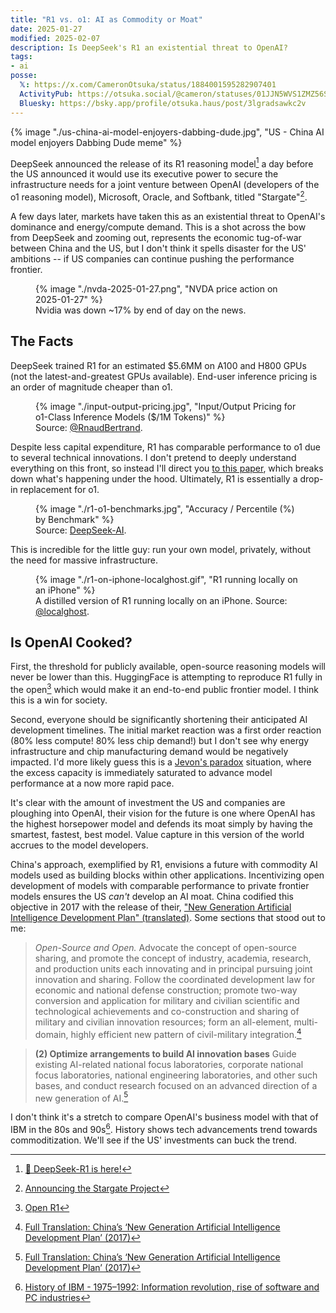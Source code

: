 ```yaml
---
title: "R1 vs. o1: AI as Commodity or Moat"
date: 2025-01-27
modified: 2025-02-07
description: Is DeepSeek's R1 an existential threat to OpenAI?
tags:
- ai
posse:
  𝕏: https://x.com/CameronOtsuka/status/1884001595282907401
  ActivityPub: https://otsuka.social/@cameron/statuses/01JJN5WVS1ZMZ56SK4T3YQ3J8Z
  Bluesky: https://bsky.app/profile/otsuka.haus/post/3lgradsawkc2v
---
```


{% image "./us-china-ai-model-enjoyers-dabbing-dude.jpg", "US - China AI model enjoyers Dabbing Dude meme" %}

DeepSeek announced the release of its R1 reasoning model[^1] a day before the US announced it would use its executive power to secure the infrastructure needs for a joint venture between OpenAI (developers of the o1 reasoning model), Microsoft, Oracle, and Softbank, titled "Stargate"[^2].

A few days later, markets have taken this as an existential threat to OpenAI's dominance and energy/compute demand. This is a shot across the bow from DeepSeek and zooming out, represents the economic tug-of-war between China and the US, but I don't think it spells disaster for the US' ambitions -- if US companies can continue pushing the performance frontier.

<figure>
    {% image "./nvda-2025-01-27.png", "NVDA price action on 2025-01-27" %}
    <figcaption>Nvidia was down ~17% by end of day on the news.</figcaption>
</figure>

## The Facts
DeepSeek trained R1 for an estimated $5.6MM on A100 and H800 GPUs (not the latest-and-greatest GPUs available). End-user inference pricing is an order of magnitude cheaper than o1.

<figure>
    {% image "./input-output-pricing.jpg", "Input/Output Pricing for o1-Class Inference Models ($/1M Tokens)" %}
    <figcaption>Source: <a href="https://x.com/RnaudBertrand/status/1881709223152878000/photo/1">@RnaudBertrand</a>.</figcaption>
</figure>

Despite less capital expenditure, R1 has comparable performance to o1 due to several technical innovations. I don't pretend to deeply understand everything on this front, so instead I'll direct you [to this paper](https://github.com/deepseek-ai/DeepSeek-R1/blob/main/DeepSeek_R1.pdf), which breaks down what's happening under the hood. Ultimately, R1 is essentially a drop-in replacement for o1.

<figure>
    {% image "./r1-o1-benchmarks.jpg", "Accuracy / Percentile (%) by Benchmark" %}
    <figcaption>Source: <a href="https://github.com/deepseek-ai/DeepSeek-R1/blob/main/DeepSeek_R1.pdf">DeepSeek-AI</a>.</figcaption>
</figure>

This is incredible for the little guy: run your own model, privately, without the need for massive infrastructure.

<figure>
    {% image "./r1-on-iphone-localghost.gif", "R1 running locally on an iPhone" %}
    <figcaption>A distilled version of R1 running locally on an iPhone. Source: <a href="https://x.com/localghost/status/1882109711732154387">@localghost</a>.</figcaption>
</figure>

## Is OpenAI Cooked?
First, the threshold for publicly available, open-source reasoning models will never be lower than this. HuggingFace is attempting to reproduce R1 fully in the open[^3] which would make it an end-to-end public frontier model. I think this is a win for society.

Second, everyone should be significantly shortening their anticipated AI development timelines. The initial market reaction was a first order reaction (80% less compute! 80% less chip demand!) but I don't see why energy infrastructure and chip manufacturing demand would be negatively impacted. I'd more likely guess this is a [Jevon's paradox](https://en.wikipedia.org/wiki/Jevons_paradox) situation, where the excess capacity is immediately saturated to advance model performance at a now more rapid pace.

It's clear with the amount of investment the US and companies are ploughing into OpenAI, their vision for the future is one where OpenAI has the highest horsepower model and defends its moat simply by having the smartest, fastest, best model. Value capture in this version of the world accrues to the model developers.

China's approach, exemplified by R1, envisions a future with commodity AI models used as building blocks within other applications. Incentivizing open development of models with comparable performance to private frontier models ensures the US *can't* develop an AI moat. China codified this objective in 2017 with the release of their, ["New Generation Artificial Intelligence Development Plan" (translated)](https://digichina.stanford.edu/work/full-translation-chinas-new-generation-artificial-intelligence-development-plan-2017/). Some sections that stood out to me:

> *Open-Source and Open.* Advocate the concept of open-source sharing, and promote the concept of industry, academia, research, and production units each innovating and in principal pursuing joint innovation and sharing. Follow the coordinated development law for economic and national defense construction; promote two-way conversion and application for military and civilian scientific and technological achievements and co-construction and sharing of military and civilian innovation resources; form an all-element, multi-domain, highly efficient new pattern of civil-military integration.[^4]

> **(2) Optimize arrangements to build AI innovation bases**
> Guide existing AI-related national focus laboratories, corporate national focus laboratories, national engineering laboratories, and other such bases, and conduct research focused on an advanced direction of a new generation of AI.[^5]

I don't think it's a stretch to compare OpenAI's business model with that of IBM in the 80s and 90s[^6]. History shows tech advancements trend towards commoditization. We'll see if the US' investments can buck the trend.

[^1]: [🚀 DeepSeek-R1 is here!](https://x.com/deepseek_ai/status/1881318130334814301)
[^2]: [Announcing the Stargate Project](https://openai.com/index/announcing-the-stargate-project/)
[^3]: [Open R1](https://github.com/huggingface/open-r1)
[^4]: [Full Translation: China’s ‘New Generation Artificial Intelligence Development Plan’ (2017)](https://digichina.stanford.edu/work/full-translation-chinas-new-generation-artificial-intelligence-development-plan-2017/#:~:text=Open-Source%20and,a%20global%20scale.)
[^5]: [Full Translation: China’s ‘New Generation Artificial Intelligence Development Plan’ (2017)](https://digichina.stanford.edu/work/full-translation-chinas-new-generation-artificial-intelligence-development-plan-2017/#:~:text=(2)%20optimize%20arrangements%20to%20build%20ai%20innovation%20bases)
[^6]: [History of IBM - 1975–1992: Information revolution, rise of software and PC industries](https://en.wikipedia.org/wiki/History_of_IBM#1975%E2%80%931992:_Information_revolution,_rise_of_software_and_PC_industries)